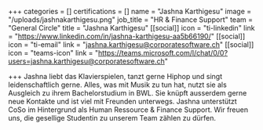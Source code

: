 +++
categories = []
certifications = []
name = "Jashna Karthigesu"
image = "/uploads/jashnakarthigesu.png"
job_title = "HR & Finance Support"
team = "General Circle"
title = "Jashna Karthigesu"
[[social]]
icon = "ti-linkedin"
link = "https://www.linkedin.com/in/jashna-karthigesu-aa5b66190/"
[[social]]
icon = "ti-email"
link = "jashna.karthigesu@corporatesoftware.ch"
[[social]]
icon = "teams-icon"
link = "https://teams.microsoft.com/l/chat/0/0?users=jashna.karthigesu@corporatesoftware.ch"

+++
Jashna liebt das Klavierspielen, tanzt gerne Hiphop und singt leidenschaftlich gerne. Alles, was mit Musik zu tun hat, nutzt sie als Ausgleich zu ihrem Bachelorstudium in BWL. Sie knüpft ausserdem gerne neue Kontakte und ist viel mit Freunden unterwegs. Jashna unterstützt CoSo im Hintergrund als Human Ressource & Finance Support. Wir freuen uns, die gesellige Studentin zu unserem Team zählen zu dürfen.